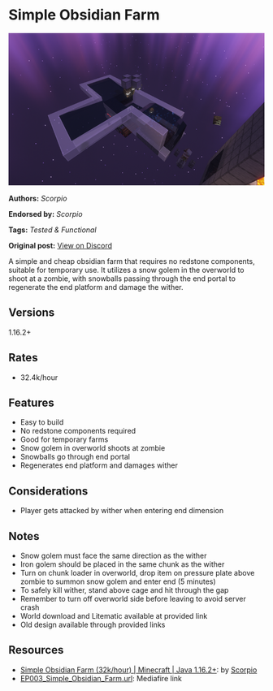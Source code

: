 # Simple Obsidian Farm
<img alt="2022-03-17_03.png" src="images/2022-03-17_03.png?raw=1" height="300px">

**Authors:** *Scorpio*

**Endorsed by:** *Scorpio*

**Tags:** *Tested & Functional*

**Original post:** [View on Discord](https://discord.com/channels/913065809096638494/1393084358218223757)

A simple and cheap obsidian farm that requires no redstone components, suitable for temporary use. It utilizes a snow golem in the overworld to shoot at a zombie, with snowballs passing through the end portal to regenerate the end platform and damage the wither.
## Versions
1.16.2+
## Rates
- 32.4k/hour
## Features
- Easy to build
- No redstone components required
- Good for temporary farms
- Snow golem in overworld shoots at zombie
- Snowballs go through end portal
- Regenerates end platform and damages wither
## Considerations
- Player gets attacked by wither when entering end dimension
## Notes
- Snow golem must face the same direction as the wither
- Iron golem should be placed in the same chunk as the wither
- Turn on chunk loader in overworld, drop item on pressure plate above zombie to summon snow golem and enter end (5 minutes)
- To safely kill wither, stand above cage and hit through the gap
- Remember to turn off overworld side before leaving to avoid server crash
- World download and Litematic available at provided link
- Old design available through provided links

## Resources
- [Simple Obsidian Farm (32k/hour) | Minecraft | Java 1.16.2+](https://youtu.be/j9RaAh4jgIU): by [Scorpio](https://www.youtube.com/@Scorpio03)
- [EP003_Simple_Obsidian_Farm.url](https://www.mediafire.com/file/2aljrzkfp4j0bvq/Simple_Obsidian_Farm.zip/file): Mediafire link
